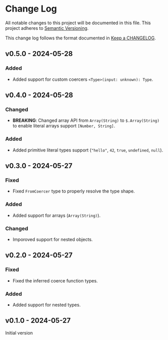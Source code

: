 # Change Log

All notable changes to this project will be documented in this file.
This project adheres to [Semantic Versioning].

This change log follows the format documented in [Keep a CHANGELOG].

[semantic versioning]: http://semver.org/
[keep a changelog]: http://keepachangelog.com/

## v0.5.0 - 2024-05-28

### Added

- Added support for custom coercers `<Type>(input: unknown): Type`.

## v0.4.0 - 2024-05-28

### Changed

- **BREAKING**: Changed array API from `Array(String)` to `$.Array(String)` to enable literal arrays support `[Number, String]`.

### Added

- Added primitive literal types support (`"hello"`, `42`, `true`, `undefined`, `null`).

## v0.3.0 - 2024-05-27

### Fixed

- Fixed `FromCoercer` type to properly resolve the type shape.

### Added

- Added support for arrays (`Array(String)`).

### Changed

- Imporoved support for nested objects.

## v0.2.0 - 2024-05-27

### Fixed

- Fixed the inferred coerce function types.

### Added

- Added support for nested types.

## v0.1.0 - 2024-05-27

Initial version
